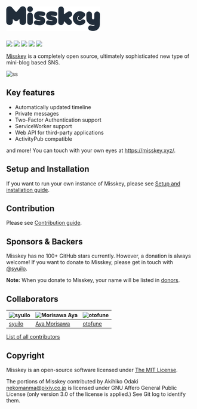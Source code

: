 ![Misskey](./assets/title.png)
================================================================

[![][travis-badge]][travis-link]
[![][dependencies-badge]][dependencies-link]
[![][himawari-badge]][himasaku]
[![][sakurako-badge]][himasaku]
[![][agpl-3.0-badge]][AGPL-3.0]

[Misskey](https://misskey.xyz) is a completely open source,
ultimately sophisticated new type of mini-blog based SNS.

![ss](./assets/ss.jpg)

Key features
----------------------------------------------------------------
* Automatically updated timeline
* Private messages
* Two-Factor Authentication support
* ServiceWorker support
* Web API for third-party applications
* ActivityPub compatible

and more! You can touch with your own eyes at https://misskey.xyz/.

Setup and Installation
----------------------------------------------------------------
If you want to run your own instance of Misskey,
please see [Setup and installation guide](./docs/setup.en.md).

Contribution
----------------------------------------------------------------
Please see [Contribution guide](./CONTRIBUTING.md).

Sponsors & Backers
----------------------------------------------------------------
Misskey has no 100+ GitHub stars currently. However, a donation is always welcome!
If you want to donate to Misskey, please get in touch with [@syuilo][syuilo-link].

**Note:** When you donate to Misskey, your name will be listed in [donors](./DONORS.md).

Collaborators
----------------------------------------------------------------
| ![syuilo][syuilo-icon] | ![Morisawa Aya][ayamorisawa-icon] | ![otofune][otofune-icon]        |
|------------------------|-----------------------------------|---------------------------------|
| [syuilo][syuilo-link]  | [Aya Morisawa][ayamorisawa-link]  | [otofune][otofune-link] |

[List of all contributors](https://github.com/syuilo/misskey/graphs/contributors)

Copyright
----------------------------------------------------------------
Misskey is an open-source software licensed under [The MIT License](LICENSE).

The portions of Misskey contributed by Akihiko Odaki <nekomanma@pixiv.co.jp> is
licensed under GNU Affero General Public License (only version 3.0 of the
license is applied.) See Git log to identify them.

[agpl-3.0]:           https://www.gnu.org/licenses/agpl-3.0.en.html
[agpl-3.0-badge]:     https://img.shields.io/badge/license-AGPL--3.0-444444.svg?style=flat-square
[travis-link]:        https://travis-ci.org/syuilo/misskey
[travis-badge]:       http://img.shields.io/travis/syuilo/misskey/master.svg?style=flat-square
[dependencies-link]:  https://david-dm.org/syuilo/misskey
[dependencies-badge]: https://img.shields.io/david/syuilo/misskey.svg?style=flat-square
[himasaku]:           https://himasaku.net
[himawari-badge]:     https://img.shields.io/badge/%E5%8F%A4%E8%B0%B7-%E5%90%91%E6%97%A5%E8%91%B5-1684c5.svg?style=flat-square
[sakurako-badge]:     https://img.shields.io/badge/%E5%A4%A7%E5%AE%A4-%E6%AB%BB%E5%AD%90-efb02a.svg?style=flat-square

<!-- Collaborators Info -->
[syuilo-link]:      https://syuilo.com
[syuilo-icon]:      https://avatars2.githubusercontent.com/u/4439005?v=3&s=70
[ayamorisawa-link]: https://github.com/ayamorisawa
[ayamorisawa-icon]: https://avatars0.githubusercontent.com/u/10798641?v=3&s=70
[otofune-link]:     https://github.com/otofune
[otofune-icon]:     https://avatars0.githubusercontent.com/u/15062473?v=3&s=70

